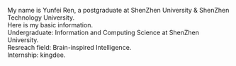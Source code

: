 My name is Yunfei Ren, a postgraduate at ShenZhen University & ShenZhen Technology University.<br>
Here is my basic information.<br>
Undergraduate: Information and Computing Science at ShenZhen University.<br>
Resreach field: Brain-inspired Intelligence.<br>
Internship: kingdee.
